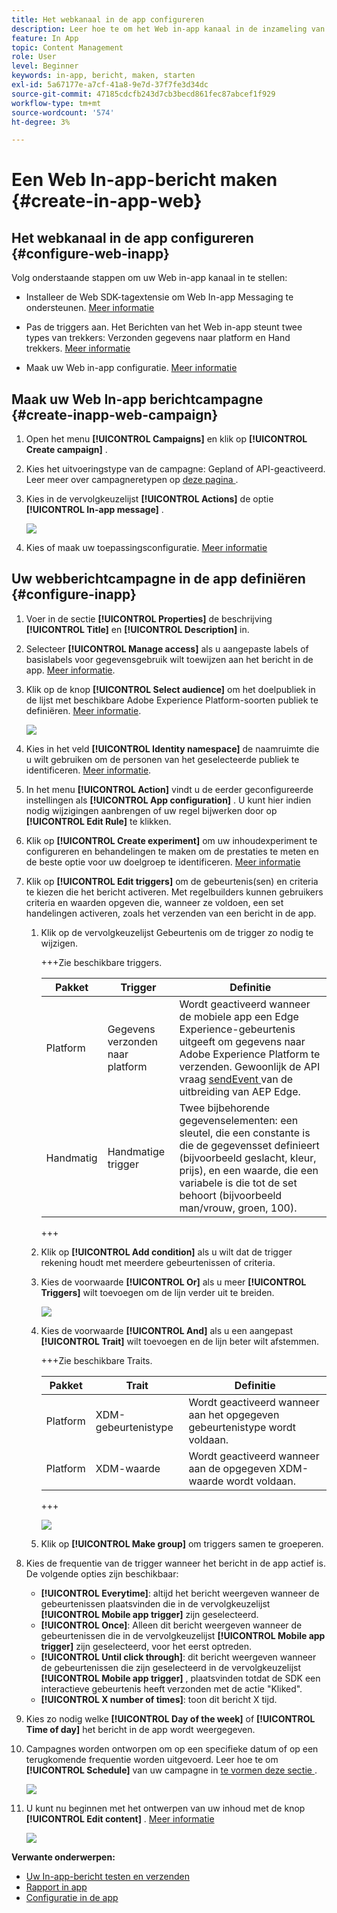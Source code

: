 ```yaml
---
title: Het webkanaal in de app configureren
description: Leer hoe te om het Web in-app kanaal in de inzameling van Gegevens te vormen
feature: In App
topic: Content Management
role: User
level: Beginner
keywords: in-app, bericht, maken, starten
exl-id: 5a67177e-a7cf-41a8-9e7d-37f7fe3d34dc
source-git-commit: 47185cdcfb243d7cb3becd861fec87abcef1f929
workflow-type: tm+mt
source-wordcount: '574'
ht-degree: 3%

---
```


# Een Web In-app-bericht maken {#create-in-app-web}

## Het webkanaal in de app configureren {#configure-web-inapp}

Volg onderstaande stappen om uw Web in-app kanaal in te stellen:

* Installeer de Web SDK-tagextensie om Web In-app Messaging te ondersteunen. [Meer informatie](https://experienceleague.adobe.com/docs/experience-platform/tags/extensions/client/web-sdk/web-sdk-extension-configuration.html?lang=en)

* Pas de triggers aan. Het Berichten van het Web in-app steunt twee types van trekkers: Verzonden gegevens naar platform en Hand trekkers. [Meer informatie](https://experienceleague.adobe.com/docs/experience-platform/edge/personalization/ajo/web-in-app-messaging.html)

* Maak uw Web in-app configuratie. [Meer informatie](inapp-configuration.md)

## Maak uw Web In-app berichtcampagne {#create-inapp-web-campaign}

1. Open het menu **[!UICONTROL Campaigns]** en klik op **[!UICONTROL Create campaign]** .

1. Kies het uitvoeringstype van de campagne: Gepland of API-geactiveerd. Leer meer over campagneretypen op [ deze pagina ](../campaigns/create-campaign.md#campaigntype).

1. Kies in de vervolgkeuzelijst **[!UICONTROL Actions]** de optie **[!UICONTROL In-app message]** .

   ![](assets/in_app_web_surface_1.png)

1. Kies of maak uw toepassingsconfiguratie. [Meer informatie](inapp-configuration.md#channel-prerequisites)

## Uw webberichtcampagne in de app definiëren {#configure-inapp}

1. Voer in de sectie **[!UICONTROL Properties]** de beschrijving **[!UICONTROL Title]** en **[!UICONTROL Description]** in.

1. Selecteer **[!UICONTROL Manage access]** als u aangepaste labels of basislabels voor gegevensgebruik wilt toewijzen aan het bericht in de app. [Meer informatie](../administration/object-based-access.md).

1. Klik op de knop **[!UICONTROL Select audience]** om het doelpubliek in de lijst met beschikbare Adobe Experience Platform-soorten publiek te definiëren. [Meer informatie](../audience/about-audiences.md).

   ![](assets/in_app_web_surface_5.png)

1. Kies in het veld **[!UICONTROL Identity namespace]** de naamruimte die u wilt gebruiken om de personen van het geselecteerde publiek te identificeren. [Meer informatie](../event/about-creating.md#select-the-namespace).

1. In het menu **[!UICONTROL Action]** vindt u de eerder geconfigureerde instellingen als **[!UICONTROL App configuration]** . U kunt hier indien nodig wijzigingen aanbrengen of uw regel bijwerken door op **[!UICONTROL Edit Rule]** te klikken.

1. Klik op **[!UICONTROL Create experiment]** om uw inhoudexperiment te configureren en behandelingen te maken om de prestaties te meten en de beste optie voor uw doelgroep te identificeren. [Meer informatie](../content-management/content-experiment.md)

1. Klik op **[!UICONTROL Edit triggers]** om de gebeurtenis(sen) en criteria te kiezen die het bericht activeren. Met regelbuilders kunnen gebruikers criteria en waarden opgeven die, wanneer ze voldoen, een set handelingen activeren, zoals het verzenden van een bericht in de app.

   1. Klik op de vervolgkeuzelijst Gebeurtenis om de trigger zo nodig te wijzigen.

      +++Zie beschikbare triggers.

      | Pakket | Trigger | Definitie |
      |---|---|---|
      | Platform | Gegevens verzonden naar platform | Wordt geactiveerd wanneer de mobiele app een Edge Experience-gebeurtenis uitgeeft om gegevens naar Adobe Experience Platform te verzenden. Gewoonlijk de API vraag [ sendEvent ](https://developer.adobe.com/client-sdks/documentation/edge-network/api-reference/#sendevent) van de uitbreiding van AEP Edge. |
      | Handmatig | Handmatige trigger | Twee bijbehorende gegevenselementen: een sleutel, die een constante is die de gegevensset definieert (bijvoorbeeld geslacht, kleur, prijs), en een waarde, die een variabele is die tot de set behoort (bijvoorbeeld man/vrouw, groen, 100). |

      +++

   1. Klik op **[!UICONTROL Add condition]** als u wilt dat de trigger rekening houdt met meerdere gebeurtenissen of criteria.

   1. Kies de voorwaarde **[!UICONTROL Or]** als u meer **[!UICONTROL Triggers]** wilt toevoegen om de lijn verder uit te breiden.

      ![](assets/in_app_web_surface_8.png)

   1. Kies de voorwaarde **[!UICONTROL And]** als u een aangepast **[!UICONTROL Trait]** wilt toevoegen en de lijn beter wilt afstemmen.

      +++Zie beschikbare Traits.

      | Pakket | Trait | Definitie |
      |---|---|---|
      | Platform | XDM-gebeurtenistype | Wordt geactiveerd wanneer aan het opgegeven gebeurtenistype wordt voldaan. |
      | Platform | XDM-waarde | Wordt geactiveerd wanneer aan de opgegeven XDM-waarde wordt voldaan. |

      +++

      ![](assets/in_app_web_surface_9.png)

   1. Klik op **[!UICONTROL Make group]** om triggers samen te groeperen.

1. Kies de frequentie van de trigger wanneer het bericht in de app actief is. De volgende opties zijn beschikbaar:

   * **[!UICONTROL Everytime]**: altijd het bericht weergeven wanneer de gebeurtenissen plaatsvinden die in de vervolgkeuzelijst **[!UICONTROL Mobile app trigger]** zijn geselecteerd.
   * **[!UICONTROL Once]**: Alleen dit bericht weergeven wanneer de gebeurtenissen die in de vervolgkeuzelijst **[!UICONTROL Mobile app trigger]** zijn geselecteerd, voor het eerst optreden.
   * **[!UICONTROL Until click through]**: dit bericht weergeven wanneer de gebeurtenissen die zijn geselecteerd in de vervolgkeuzelijst **[!UICONTROL Mobile app trigger]** , plaatsvinden totdat de SDK een interactieve gebeurtenis heeft verzonden met de actie &quot;Kliked&quot;.
   * **[!UICONTROL X number of times]**: toon dit bericht X tijd.

1. Kies zo nodig welke **[!UICONTROL Day of the week]** of **[!UICONTROL Time of day]** het bericht in de app wordt weergegeven.

1. Campagnes worden ontworpen om op een specifieke datum of op een terugkomende frequentie worden uitgevoerd. Leer hoe te om **[!UICONTROL Schedule]** van uw campagne in [ te vormen deze sectie ](../campaigns/create-campaign.md#schedule).

   ![](assets/in_app_web_surface_6.png)

1. U kunt nu beginnen met het ontwerpen van uw inhoud met de knop **[!UICONTROL Edit content]** . [Meer informatie](design-in-app.md)

   ![](assets/in_app_web_surface_7.png)

**Verwante onderwerpen:**

* [Uw In-app-bericht testen en verzenden](send-in-app.md)
* [Rapport in app](../reports/campaign-global-report-cja-inapp.md)
* [Configuratie in de app](inapp-configuration.md)
